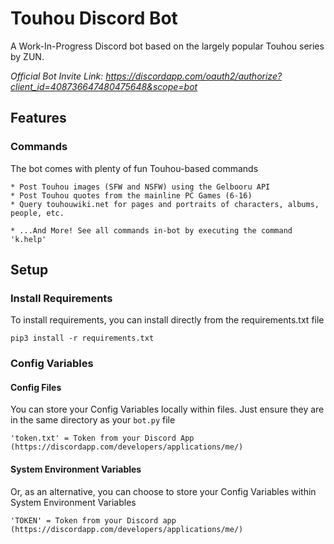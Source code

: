 # Touhou Discord Bot
A Work-In-Progress Discord bot based on the largely popular Touhou series by ZUN.

*Official Bot Invite Link: https://discordapp.com/oauth2/authorize?client_id=408736647480475648&scope=bot*

## Features
### Commands
The bot comes with plenty of fun Touhou-based commands
```
* Post Touhou images (SFW and NSFW) using the Gelbooru API
* Post Touhou quotes from the mainline PC Games (6-16)
* Query touhouwiki.net for pages and portraits of characters, albums, people, etc.

* ...And More! See all commands in-bot by executing the command 'k.help'
```

## Setup
### Install Requirements
To install requirements, you can install directly from the requirements.txt file
```
pip3 install -r requirements.txt
```

### Config Variables
#### Config Files
You can store your Config Variables locally within files. Just ensure they are in the same directory as your ```bot.py``` file
```
'token.txt' = Token from your Discord App (https://discordapp.com/developers/applications/me/)
```

#### System Environment Variables
Or, as an alternative, you can choose to store your Config Variables within  System Environment Variables
```
'TOKEN' = Token from your Discord app (https://discordapp.com/developers/applications/me/)
```
